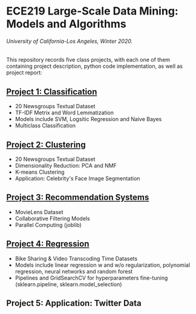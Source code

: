 # ECE219 Large-Scale Data Mining: Models and Algorithms
###### University of California-Los Angeles, Winter 2020.


This repository records five class projects, with each one of them containing project description, python code implementation, as well as project report:


## [Project 1: Classification](https://github.com/yuhaoyin/UCLA-W20-ECE219-LargeScaleDataMining/tree/master/project1-classification) ##
  - 20 Newsgroups Textual Dataset
  - TF-IDF Metrix and Word Lemmatization
  - Models include SVM, Logsitic Regression and Naive Bayes
  - Multiclass Classification
  
## [Project 2: Clustering](https://github.com/yuhaoyin/UCLA-W20-ECE219-LargeScaleDataMining/tree/master/project2-clustering) ##
  - 20 Newsgroups Textual Dataset
  - Dimensionality Reduction: PCA and NMF
  - K-means Clustering
  - Application: Celebrity's Face Image Segmentation
  
## [Project 3: Recommendation Systems](https://github.com/yuhaoyin/UCLA-W20-ECE219-LargeScaleDataMining/tree/master/project3-recommedation-systems) ##
  - MovieLens Dataset
  - Collaborative Filtering Models
  - Parallel Computing (joblib)
  
## [Project 4: Regression](https://github.com/yuhaoyin/UCLA-W20-ECE219-LargeScaleDataMining/tree/master/project4-regression) ##
  - Bike Sharing & Video Transcoding Time Datasets
  - Models include linear regression w and w/o regularization, polynomial regression, neural networks and random forest
  - Pipelines and GridSearchCV for hyperparameters fine-tuning (sklearn.pipeline, sklearn.model_selection)
  
## Project 5: Application: Twitter Data ##

